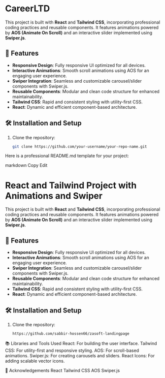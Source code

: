 # CareerLTD

This project is built with **React** and **Tailwind CSS**, incorporating professional coding practices and reusable components. It features animations powered by **AOS (Animate On Scroll)** and an interactive slider implemented using **Swiper.js**.

## 🚀 Features

- **Responsive Design**: Fully responsive UI optimized for all devices.
- **Interactive Animations**: Smooth scroll animations using AOS for an engaging user experience.
- **Swiper Integration**: Seamless and customizable carousel/slider components with Swiper.js.
- **Reusable Components**: Modular and clean code structure for enhanced maintainability.
- **Tailwind CSS**: Rapid and consistent styling with utility-first CSS.
- **React**: Dynamic and efficient component-based architecture.

## 🛠️ Installation and Setup

1. Clone the repository:
   ```bash
   git clone https://github.com/your-username/your-repo-name.git

   
Here is a professional README.md template for your project:

markdown
Copy
Edit
# React and Tailwind Project with Animations and Swiper

This project is built with **React** and **Tailwind CSS**, incorporating professional coding practices and reusable components. It features animations powered by **AOS (Animate On Scroll)** and an interactive slider implemented using **Swiper.js**.

## 🚀 Features

- **Responsive Design**: Fully responsive UI optimized for all devices.
- **Interactive Animations**: Smooth scroll animations using AOS for an engaging user experience.
- **Swiper Integration**: Seamless and customizable carousel/slider components with Swiper.js.
- **Reusable Components**: Modular and clean code structure for enhanced maintainability.
- **Tailwind CSS**: Rapid and consistent styling with utility-first CSS.
- **React**: Dynamic and efficient component-based architecture.

## 🛠️ Installation and Setup

1. Clone the repository:
   ```bash
   https://github.com/sabbir-hossen66/zasoft-landingpage

📚 Libraries and Tools Used
React: For building the user interface.
Tailwind CSS: For utility-first and responsive styling.
AOS: For scroll-based animations.
Swiper.js: For creating carousels and sliders.
React Icons: For adding scalable vector icons.

🌟 Acknowledgements
React
Tailwind CSS
AOS
Swiper.js

